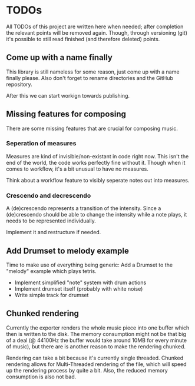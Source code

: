 # TODOs

All TODOs of this project are written here when needed; after completion the
relevant points will be removed again. Though, through versioning (git) it's
possible to still read finished (and therefore deleted) points.

## Come up with a name finally

This library is still nameless for some reason, just come up with a name finally
please. Also don't forget to rename directories and the GitHub repository.

After this we can start workign towards publishing.

## Missing features for composing

There are some missing features that are crucial for composing music.

### Seperation of measures

Measures are kind of invisible/non-existant in code right now. This isn't the
end of the world, the code works perfectly fine without it. Though when it comes
to workflow, it's a bit unusual to have no measures.

Think about a workflow feature to visibly seperate notes out into measures.

### Crescendo and decrescendo

A (de)crescendo represents a transition of the intensity. Since a (de)crescendo
should be able to change the intensity while a note plays, it needs to be
represented individually.

Implement it and restructure if needed.

## Add Drumset to melody example

Time to make use of everything being generic: Add a Drumset to the "melody"
example which plays tetris.

- Implement simplified "note" system with drum actions
- Implement drumset itself (probably with white noise)
- Write simple track for drumset

## Chunked rendering

Currently the exporter renders the whole music piece into one buffer which then
is written to the disk. The memory consumption might not be that big of a deal
(@ 44100Hz the buffer would take around 10MB for every minute of music), but
there are is another reason to make the rendering chunked.

Rendering can take a bit because it's currently single threaded. Chunked
rendering allows for Multi-Threaded rendering of the file, which will speed up
the rendering process by quite a bit. Also, the reduced memory consumption is
also not bad.
